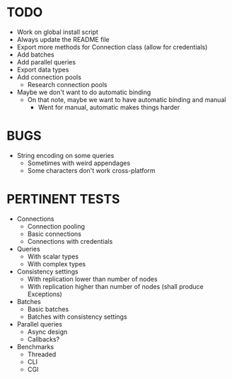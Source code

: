 TODO
====

- Work on global install script
- Always update the README file
- Export more methods for Connection class (allow for credentials)
- Add batches
- Add parallel queries
- Export data types
- Add connection pools
	- Research connection pools
- Maybe we don't want to do automatic binding
	- On that note, maybe we want to have automatic binding and manual
		- Went for manual, automatic makes things harder

BUGS
====
- String encoding on some queries
    - Sometimes with weird appendages
    - Some characters don't work cross-platform

PERTINENT TESTS
===============
- Connections
	- Connection pooling
	- Basic connections
	- Connections with credentials
- Queries
	- With scalar types
	- With complex types
- Consistency settings
	- With replication lower than number of nodes
	- With replication higher than number of nodes (shall produce Exceptions)
- Batches
	- Basic batches
	- Batches with consistency settings
- Parallel queries
	- Async design
	- Callbacks?
- Benchmarks
	- Threaded
	- CLI
	- CGI